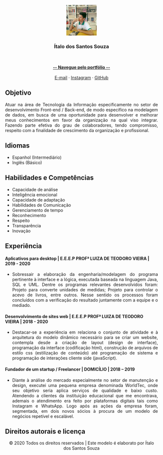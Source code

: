 <p align="center">
  <a href="https://github.com/dev-italosantos">
    <img src="https://github.com/dev-italosantos/Developer-Portfolio-Project/blob/master/44896269_779110875764514_8419956833149517824_n.jpg" alt="logo Readme" width="20%" height="20%">
  </a>
</p>

<h3 align="center">Ítalo dos Santos Souza</h3>

 <p align="center">
    <br>
    <br>
    <a href="https://dev-italosantos.github.io/Developer-Portfolio-Project/"><strong>-- Navegue pelo portfólio --</strong></a>
    <br>
    <br>
    <a href="italotayllor@gmail.com">E-mail</a>
    ·
    <a href="https://www.instagram.com/italosantossz/">Instagram</a>
    ·
    <a href="https://github.com/dev-italosantos/">GitHub</a>
 </p>
 
<h2> Objetivo </h2>
<p align="justify">
 Atuar na área de Tecnologia da Informação especificamente no setor de desenvolvimento Front-end / Back-end, de modo especifico na modelagem de dados, em busca de uma oportunidade para desenvolver e melhorar meus conhecimentos em favor da organização na qual viso integrar. Fazendo parte efetiva do grau de colaboradores, tendo compromisso, respeito com a finalidade de crescimento da organização e profissional.
</p>

## Idiomas
- Espanhol (Intermediário)
- Inglês (Básico)

## Habilidades e Competências
- Capacidade de análise
- Inteligência emocional
- Capacidade de adaptação
- Habilidades de Comunicação
- Gerenciamento de tempo
- Reconhecimento
- Respeito
- Transparência
- Inovação

## Experiência
#### Aplicativos para desktop | E.E.E.P PROFª  LUIZA DE TEODORO VIEIRA | 2019 - 2020
- <p align="justify">Sobressair a elaboração da engenharia/modelagem do programa pertinente à interface e a lógica, executada baseada na linguagem Java, SQL e UML. Dentre os programas relevantes desenvolvidos foram: Projeto para converte unidades de medidas; Projeto para controlar o acevo de livros, entre outros. Nesse sentido os processos foram concluídos com a verificação do resultado juntamente com a equipe e o mediado.</p>

#### Desenvolvimento de sites web | E.E.E.P  PROFª  LUIZA DE TEODORO VIEIRA | 2018 - 2020
- <p align="justify">Destacar-se a experiência em relaciona o conjunto de atividade e à arquitetura do modelo dinâmico necessário para se criar um website, contempla desde a criação de layout (design de interface), programação da interface (codificação html), construção de arquivos de estilo css (estilização de conteúdo) até programação de sistema e programação de interações cliente side (javaScript).</p>

#### Fundador de um startup / Freelancer | DOMICÍLIO | 2018 – 2019
- <p align="justify">Diante à análise do mercado especialmente no setor de manutenção e design, executei uma pequena empresa denominada WorldTec, onde seu objetivo seria aplica serviços de qualidade e baixo custo. Atendendo a clientes da instituição educacional que me encontrava, ademais o atendimento era feito por plataformas digitais tais como Instagram e WhatsApp. Logo após as ações da empresa foram, segmentada, em dois novos sócios à procura de um modelo de negócios repetível e escalável.</p>  

## Direitos autorais e licença
<p align="center">© 2020 Todos os direitos reservados | Este modelo é elaborato por Ítalo dos Santos Souza</p>


